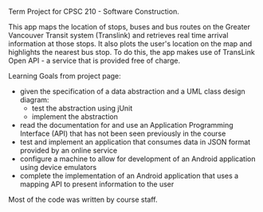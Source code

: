 Term Project for CPSC 210 - Software Construction.

This app maps the location of stops, buses and bus routes on the Greater Vancouver Transit system (Translink) and retrieves real time arrival information at those stops. It also plots the user's location on the map and highlights the nearest bus stop. To do this, the app makes use of TransLink Open API - a service that is provided free of charge.

Learning Goals from project page:

- given the specification of a data abstraction and a UML class design diagram:
	- test the abstraction using jUnit
	- implement the abstraction
- read the documentation for and use an Application Programming Interface (API) that has not been seen previously in the course
- test and implement an application that consumes data in JSON format provided by an online service
- configure a machine to allow for development of an Android application using device emulators
- complete the implementation of an Android application that uses a mapping API to present information to the user

Most of the code was written by course staff.

